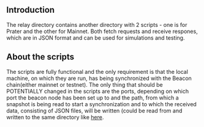 ## Introduction

The relay directory contains another directory with 2 scripts - one is for Prater and the other for Mainnet. Both fetch requests and receive respones, which are in JSON format and can be used for simulations and testing.

## About the scripts

The scripts are fully functional and the only requirement is that the local machine, on which they are run, has being synchronized with the Beacon chain(either mainnet or testnet). The only thing that should be POTENTIALLY changed in the scripts are the ports, depending on which port the beacon node has been set up to and the path, from which a snapshot is being read to start a synchronization and to which the received data, consisting of JSON files, will be written (could be read from and written to the same directory like [here](https://github.com/metacraft-labs/eth2-light-client-updates).  